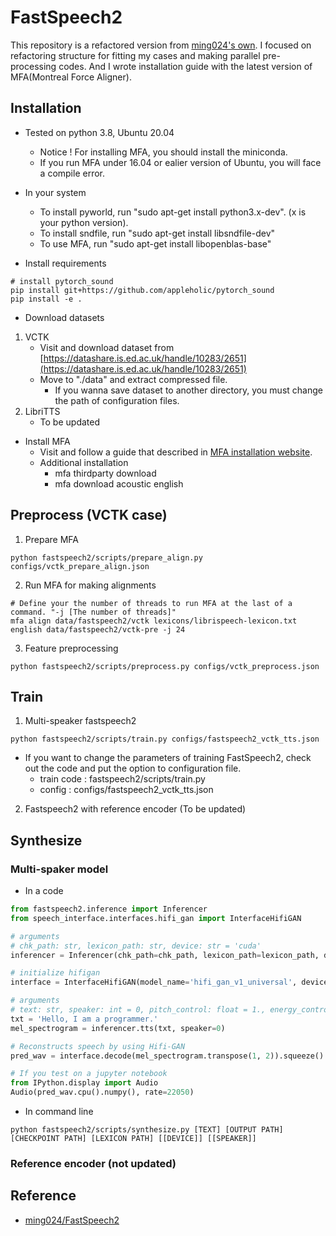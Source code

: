 # FastSpeech2 

This repository is a refactored version from [ming024's own](https://github.com/ming024/FastSpeech2).
I focused on refactoring structure for fitting my cases and making parallel pre-processing codes.
And I wrote installation guide with the latest version of MFA(Montreal Force Aligner).

## Installation

- Tested on python 3.8, Ubuntu 20.04
  - Notice ! For installing MFA, you should install the miniconda.
  - If you run MFA under 16.04 or ealier version of Ubuntu, you will face a compile error.
- In your system
  - To install pyworld, run "sudo apt-get install python3.x-dev". (x is your python version).
  - To install sndfile, run "sudo apt-get install libsndfile-dev"
  - To use MFA, run "sudo apt-get install libopenblas-base"

- Install requirements

```
# install pytorch_sound
pip install git+https://github.com/appleholic/pytorch_sound
pip install -e .
```

- Download datasets
1. VCTK
   - Visit and download dataset from [https://datashare.is.ed.ac.uk/handle/10283/2651](https://datashare.is.ed.ac.uk/handle/10283/2651)
   - Move to "./data" and extract compressed file.
     - If you wanna save dataset to another directory, you must change the path of configuration files.
2. LibriTTS
   - To be updated


- Install MFA 
  - Visit and follow a guide that described in [MFA installation website](https://montreal-forced-aligner.readthedocs.io/en/latest/installation.html).
  - Additional installation
     - mfa thirdparty download
     - mfa download acoustic english

## Preprocess (VCTK case)

1. Prepare MFA

```
python fastspeech2/scripts/prepare_align.py configs/vctk_prepare_align.json
```

2. Run MFA for making alignments

```
# Define your the number of threads to run MFA at the last of a command. "-j [The number of threads]"
mfa align data/fastspeech2/vctk lexicons/librispeech-lexicon.txt english data/fastspeech2/vctk-pre -j 24
```

3. Feature preprocessing

```
python fastspeech2/scripts/preprocess.py configs/vctk_preprocess.json
```

## Train

1. Multi-speaker fastspeech2

```
python fastspeech2/scripts/train.py configs/fastspeech2_vctk_tts.json
```

- If you want to change the parameters of training FastSpeech2, check out the code and put the option to configuration file.
  - train code : fastspeech2/scripts/train.py
  - config : configs/fastspeech2_vctk_tts.json

2. Fastspeech2 with reference encoder (To be updated)


## Synthesize 

### Multi-spaker model 

- In a code 

```python
from fastspeech2.inference import Inferencer
from speech_interface.interfaces.hifi_gan import InterfaceHifiGAN

# arguments
# chk_path: str, lexicon_path: str, device: str = 'cuda'
inferencer = Inferencer(chk_path=chk_path, lexicon_path=lexicon_path, device=device)

# initialize hifigan
interface = InterfaceHifiGAN(model_name='hifi_gan_v1_universal', device='cuda')

# arguments
# text: str, speaker: int = 0, pitch_control: float = 1., energy_control: float = 1., duration_control: float = 1.
txt = 'Hello, I am a programmer.'
mel_spectrogram = inferencer.tts(txt, speaker=0)

# Reconstructs speech by using Hifi-GAN
pred_wav = interface.decode(mel_spectrogram.transpose(1, 2)).squeeze()

# If you test on a jupyter notebook
from IPython.display import Audio
Audio(pred_wav.cpu().numpy(), rate=22050)
```

- In command line

```
python fastspeech2/scripts/synthesize.py [TEXT] [OUTPUT PATH] [CHECKPOINT PATH] [LEXICON PATH] [[DEVICE]] [[SPEAKER]]
```


### Reference encoder (not updated)

## Reference

- [ming024/FastSpeech2](https://github.com/ming024/FastSpeech2)
